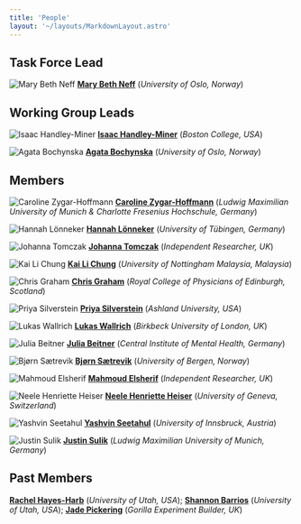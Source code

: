 ```yaml
---
title: 'People'
layout: '~/layouts/MarkdownLayout.astro'
---
```


## Task Force Lead

![Mary Beth Neff](../assets/images/people/MBN_circle.jpg)<!--rehype:style=width:200px;&class=rounded-full-->
[**Mary Beth Neff**](https://www.hf.uio.no/ifikk/english/people/aca/philosophy/temporary/maryen/)<!--rehype:target=_blank--> (_University of Oslo, Norway_)

## Working Group Leads

![Isaac Handley-Miner](../assets/images/people/IHM_circle.jpg)<!--rehype:style=width:200px;&class=rounded-full-->
[**Isaac Handley-Miner**](https://moralitylab.bc.edu/people/isaac-handley-miner-2/)<!--rehype:target=_blank--> (_Boston College, USA_)

![Agata Bochynska](../assets/images/people/AB_circle.jpg)<!--rehype:style=width:200px;&class=rounded-full-->
[**Agata Bochynska**](https://www.ub.uio.no/english/about/people/samdig/open-research/agatabo/)<!--rehype:target=_blank--> (_University of Oslo, Norway_)

## Members

![Caroline Zygar-Hoffmann](../assets/images/people/CZH_circle.jpg)<!--rehype:style=width:200px;&class=rounded-full-->
[**Caroline Zygar-Hoffmann**](https://psycaroly.github.io/)<!--rehype:target=_blank--> (_Ludwig Maximilian University of Munich & Charlotte Fresenius Hochschule, Germany_)

![Hannah Lönneker](../assets/images/people/HL_circle.jpg)<!--rehype:style=width:200px;&class=rounded-full-->
[**Hannah Lönneker**](https://uni-tuebingen.de/en/faculties/faculty-of-science/departments/psychology/research-groups/diagnostics-and-cognitive-neuropsychology/research-group/staff/hannah-dorothea-loenneker/)<!--rehype:target=_blank--> (_University of Tübingen, Germany_)

![Johanna Tomczak](../assets/images/people/JT_circle.jpg)<!--rehype:style=width:200px;&class=rounded-full-->
[**Johanna Tomczak**](https://www.linkedin.com/in/johanna-tomczak/)<!--rehype:target=_blank--> (_Independent Researcher, UK_)

![Kai Li Chung](../assets/images/people/KLC_circle.jpg)<!--rehype:style=width:200px;&class=rounded-full-->
[**Kai Li Chung**](https://www.nottingham.edu.my/Psychology/People/kaili.chung)<!--rehype:target=_blank--> (_University of Nottingham Malaysia, Malaysia_)

![Chris Graham](../assets/images/people/CG.jpg)<!--rehype:style=width:200px;&class=rounded-full-->
[**Chris Graham**](https://www.linkedin.com/in/christopher-j-graham/)<!--rehype:target=_blank--> (_Royal College of Physicians of Edinburgh, Scotland_)

![Priya Silverstein](../assets/images/people/PS.jpeg)<!--rehype:style=width:200px;&class=rounded-full-->
[**Priya Silverstein**](https://www.priyasilverstein.com/)<!--rehype:target=_blank--> (_Ashland University, USA_)

![Lukas Wallrich](../assets/images/people/LW.jpg)<!--rehype:style=width:200px;&class=rounded-full-->
[**Lukas Wallrich**](https://www.lukaswallrich.coffee/)<!--rehype:target=_blank--> (_Birkbeck University of London, UK_)

![Julia Beitner](../assets/images/people/JB.JPG)<!--rehype:style=width:200px;&class=rounded-full-->
[**Julia Beitner**](https://www.juliabeitner.com/)<!--rehype:target=_blank--> (_Central Institute of Mental Health, Germany_)

![Bjørn Sætrevik](../assets/images/people/Bjoern_Saetrevik.jpg)<!--rehype:style=width:200px;&class=rounded-full-->
[**Bjørn Sætrevik**](https://www4.uib.no/finn-ansatte/Bj%C3%B8rn.S%C3%A6trevik)<!--rehype:target=_blank--> (_University of Bergen, Norway_)

![Mahmoud Elsherif](../assets/images/PRP_TF_Logo.png)<!--rehype:style=width:200px;&class=rounded-full-->
[**Mahmoud Elsherif**](https://www.linkedin.com/in/mahmoud-elsherif-020194134/)<!--rehype:target=_blank--> (_Independent Researcher, UK_)

![Neele Henriette Heiser](../assets/images/PRP_TF_Logo.png)<!--rehype:style=width:200px;&class=rounded-full-->
[**Neele Henriette Heiser**](https://scholar.google.com/citations?user=O1hLYnYAAAAJ&hl=de&oi=ao/)<!--rehype:target=_blank--> (_University of Geneva, Switzerland_)

![Yashvin Seetahul](../assets/images/PRP_TF_Logo.png)<!--rehype:style=width:200px;&class=rounded-full-->
[**Yashvin Seetahul**](https://www.uibk.ac.at/de/psychologie/mitarbeiter/seetahul/)<!--rehype:target=_blank--> (_University of Innsbruck, Austria_)

![Justin Sulik](../assets/images/PRP_TF_Logo.png)<!--rehype:style=width:200px;&class=rounded-full-->
[**Justin Sulik**](http://justinsulik.com/)<!--rehype:target=_blank--> (_Ludwig Maximilian University of Munich, Germany_)


## Past Members
[**Rachel Hayes-Harb**](https://profiles.faculty.utah.edu/u0459139) (_University of Utah, USA_); [**Shannon Barrios**](https://profiles.faculty.utah.edu/u0907833) (_University of Utah, USA_); [**Jade Pickering**](https://www.linkedin.com/in/jadespickering/) (_Gorilla Experiment Builder, UK_)
